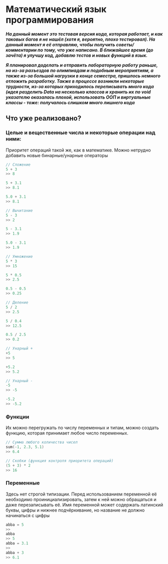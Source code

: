 # Математический язык программирования

***На данный момент это тестовая версия кода, которая работает, и как таковых багов я не нашёл (хотя я, вероятно, плохо тестировал). На данный момент я её отправляю,
чтобы получить советы/комментарии по тому, что уже написано. В ближайшее время (до зачёта) я улучшу код, добавлю тестов и новых функций в язык.***

***Я планировал доделать и отправить лабораторную работу раньше, но из-за разъездов по олимпиадам и подобным мероприятиям, а также из-за большой нагрузки в конце семестра,
пришлось немного отложить разработку. Также в процессе возникли некоторые трудности, из-за которых приходилось переписывать много кода (идея разделить Data на несколько классов
и хранить их по void указателю оказалась плохой, использовать ООП и виртуальные классы - тоже: получалось слишком много лишнего кода***

## Что уже реализовано?

### Целые и вещественные числа и некоторые операции над ними:
Приоритет операций такой же, как в математике. Можно нетрудно добавить новые бинарные/унарные операторы
```cpp
// Сложение
5 + 3
>> 8

5 + 3.1
>> 8.1

5.0 + 3.1
>> 8.1
```

```cpp
// Вычитание
5 - 3
>> 2

5 - 3.1
>> 1.9

5.0 - 3.1
>> 1.9
```

```cpp
// Умножение
5 * 3
>> 15

5 * 0.5
>> 2.5

0.5 - 0.5
>> 0.25
```

```cpp
// Деление
5 / 2
>> 2.5

5 / 0.4
>> 12.5

0.5 / 2.5
>> 0.2
```

```cpp
// Унарный +
+5
>> 5

+5.2
>> 5.2
```

```cpp
// Унарный -
-5
>> -5

-5.2
>> -5.2
```

### Функции
Их можно перегружать по числу переменных и типам, можно создать функцию, которая принимает любое число переменных.
```cpp
// Сумма любого количества чисел
sum(-1, 2.3, 5.1)
>> 6.4
```

```cpp
// Скобки (функция контроля приоритета операций)
(5 + 3) * 2
>> 16
```

### Переменные
Здесь нет строгой типизации. Перед использованием переменной её необходимо проинициализировать, затем к ней можно обращаться и даже перезаписывать её.
Имя переменной может содержать латинский буквы, цифры и нижнее подчёркивание, но название не должно начинаться с цифры
```cpp
abba = 5
>>
abba
>> 5
abba = 3.1
>>
abba + 3
>> 6.1
```
